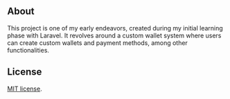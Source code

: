 ## About 

This project is one of my early endeavors, created during my initial learning phase with Laravel. It revolves around a custom wallet system where users can create custom wallets and payment methods, among other functionalities.


## License

[MIT license](https://opensource.org/licenses/MIT).
